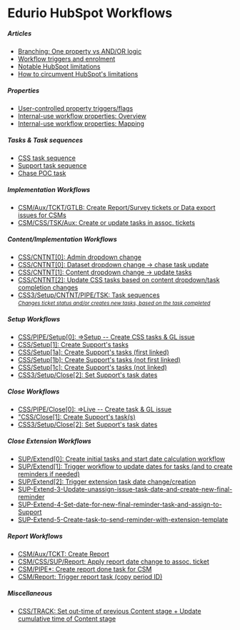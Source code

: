 # Edurio HubSpot Workflows

##### Articles  
- [Branching: One property vs AND/OR logic](articles/Article-Branching-Types.md)  
- [Workflow triggers and enrolment](articles/Article-Workflow-triggers-and-enrolment.md)  
- [Notable HubSpot limitations](articles/Article-Notable-HubSpot-limitations.md)  
- [How to circumvent HubSpot's limitations](articles/Article-How-to-circumvent-HubSpots-limitations.md)  

##### Properties  
- [User-controlled property triggers/flags](articles/User-controlled-property-triggers-flags.md)  
- [Internal-use workflow properties: Overview](articles/Workflow-internal-properties.md)  
- [Internal-use workflow properties: Mapping](articles/Workflow-internal-properties-mapping.md)  
 
##### Tasks & Task sequences  
- [CSS task sequence](articles/CSS-task-sequence.md)  
- [Support task sequence](articles/SUP-task-sequence.md)  
- [Chase POC task](articles/CSS-tasks-Chase-POC.md)  

##### Implementation Workflows   
- [CSM/Aux/TCKT/GTLB: Create Report/Survey tickets or Data export issues for CSMs](workflows/CSM-Aux-TCKT-GTLB-Create-Report-Survey-tickets-Data-export-issues.md)   
- [CSM/CSS/TSK/Aux: Create or update tasks in assoc. tickets](workflows/CSM-CSS-TSK-Aux-Create-update-tasks-assoc.md)  

##### Content/Implementation Workflows  
- [CSS/CNTNT[0]: Admin dropdown change](workflows/CSS-CNTNT-0-Admin-dropdown-change.md)  
- [CSS/CNTNT[0]: Dataset dropdown change → chase task update](workflows/CSS-CNTNT-0-Dataset-dropdown-change.md)  
- [CSS/CNTNT[1]: Content dropdown change → update tasks](workflows/CSS-CNTNT-1-Content-dropdown-change.md)
- [CSS/CNTNT[2]: Update CSS tasks based on content dropdown/task completion changes](workflows/CSS-CNTNT-2-Update-CSS-tasks.md)    
- [CSS3/Setup/CNTNT/PIPE/TSK: Task sequences<br><small><i>Changes ticket status and/or creates new tasks, based on the task completed</i></small>](workflows/CSS3-Setup-CNTNT-PIPE-TSK-Task-sequences.md)

##### Setup Workflows  
- [CSS/PIPE/Setup[0]: ⇒Setup -- Create CSS tasks & GL issue](workflows/CSS-PIPE-Setup-0-Setup--Create-CSS-tasks-GL-issue.md)
- [CSS/Setup[1]: Create Support's tasks](workflows/CSS-Setup-1-Create-Supports-tasks.md)  
- [CSS/Setup[1a]: Create Support's tasks (first linked)](workflows/CSS-Setup-1a-Create-Supports-tasks-first-linked.md)    
- [CSS/Setup[1b]: Create Support's tasks (not first linked)](workflows/CSS-Setup-1b-Create-Supports-tasks-not-first-linked.md)  
- [CSS/Setup[1c]: Create Support's tasks (not linked)](workflows/CSS-Setup-1c-Create-Supports-tasks-not-linked.md)  
- [CSS3/Setup/Close[2]: Set Support's task dates](workflows/CSS3-Setup-Close-2-Set-Supports-task-dates.md)  

##### Close Workflows  
- [CSS/PIPE/Close[0]: ⇒Live -- Create task & GL issue](workflows/CSS-PIPE-Close-0-Live--Create-task-GL-issue.md)  
- ["CSS/Close[1]: Create Support's task(s)](workflows/CSS-Close-1-Create-Supports-task(s).md)  
- [CSS3/Setup/Close[2]: Set Support's task dates](workflows/CSS3-Setup-Close-2-Set-Supports-task-dates(2).md)  

##### Close Extension Workflows
- [SUP/Extend[0]: Create initial tasks and start date calculation workflow](workflows/SUP-Extend-0-Create-initial-tasks-and-start-date-calculation-workflow.md)  
- [SUP/Extend[1]: Trigger workflow to update dates for tasks (and to create reminders if needed)](workflows/SUP-Extend-1-Trigger-workflow-to-update-dates-for-tasks.md)  
- [SUP/Extend[2]: Trigger extension task date change/creation](workflows/SUP-Extend-2-Trigger-extension-task-date-change-creation.md)  
- [SUP-Extend-3-Update-unassign-issue-task-date-and-create-new-final-reminder](workflows/SUP-Extend-3-Update-unassign-issue-task-date-and-create-new-final-reminder.md)  
- [SUP-Extend-4-Set-date-for-new-final-reminder-task-and-assign-to-Support](workflows/SUP-Extend-4-Set-date-for-new-final-reminder-task-and-assign-to-Support.md)  
- [SUP-Extend-5-Create-task-to-send-reminder-with-extension-template](workflows/SUP-Extend-5-Create-task-to-send-reminder-with-extension-template.md)  

##### Report Workflows
- [CSM/Aux/TCKT: Create Report](workflows/CSM-Aux-TCKT-Create-Report.md)  
- [CSM/CSS/SUP/Report: Apply report date change to assoc. ticket](workflows/CSM-CSS-SUP-Report-Apply-report-date-change.md)  
- [CSM/PIPE*: Create report done task for CSM](workflows/CSM-PIPE-Create-report-done-task.md)  
- [CSM/Report: Trigger report task (copy period ID)](workflows/CSM-Report-Trigger-report-task-copy-period-ID.md)  

##### Miscellaneous
- [CSS/TRACK: Set out-time of previous Content stage + Update cumulative time of Content stage](workflows/Cumulative-time-tracking.md)  